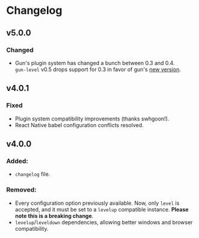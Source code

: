# Changelog

## v5.0.0
### Changed
- Gun's plugin system has changed a bunch between 0.3 and 0.4.\
`gun-level` v0.5 drops support for 0.3 in favor of gun's [new version](https://github.com/amark/gun/tree/0.5).

## v4.0.1
### Fixed
- Plugin system compatibility improvements (thanks swhgoon!).
- React Native babel configuration conflicts resolved.

## v4.0.0
### Added:
 - `changelog` file.

### Removed:
 - Every configuration option previously available. Now, only `level` is accepted, and it must be set to a `levelup` compatible instance. **Please note this is a breaking change**.
 - `levelup`/`leveldown` dependencies, allowing better windows and browser compatibility.
